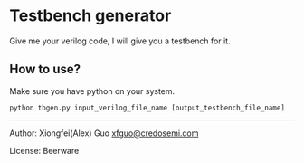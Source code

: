 Testbench generator
===================

Give me your verilog code, I will give you a testbench for it.

How to use?
-----------

Make sure you have python on your system.

    python tbgen.py input_verilog_file_name [output_testbench_file_name]

----

Author: Xiongfei(Alex) Guo <xfguo@credosemi.com>

License: Beerware
